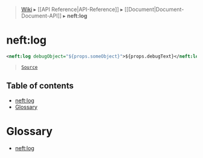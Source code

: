 > [Wiki](Home) ▸ [[API Reference|API-Reference]] ▸ [[Document|Document-Document-API]] ▸ **neft:log**

# neft:log

```xml
<neft:log debugObject="${props.someObject}">${props.debugText}</neft:log>
```

> [`Source`](/Neft-io/neft/blob/b07f8471f0eea285e6ecaed7d5dc667674e2a4ae/src/document/file/parse/logs.litcoffee#neftlog)

## Table of contents
* [neft:log](#neftlog)
* [Glossary](#glossary)

# Glossary

- [neft:log](#neft:log)

